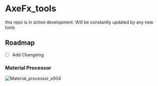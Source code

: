 # AxeFx_tools
this repo is in active development. Will be constantly updated by any new tools


## Roadmap

- [ ] Add Changelog


### Material Processor

![Material_processor_v004](https://github.com/Ahmed-Hindy/AxeFx_tools/assets/23151881/0a330312-8809-44bf-b6a9-35e233c57eda)

